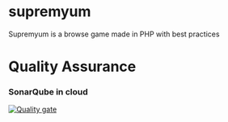 # supremyum
Supremyum is a browse game made in PHP with best practices

# Quality Assurance
### SonarQube in cloud
[![Quality gate](https://sonarcloud.io/api/project_badges/quality_gate?project=FernandoBontorin_supremyum)](https://sonarcloud.io/dashboard?id=FernandoBontorin_supremyum)